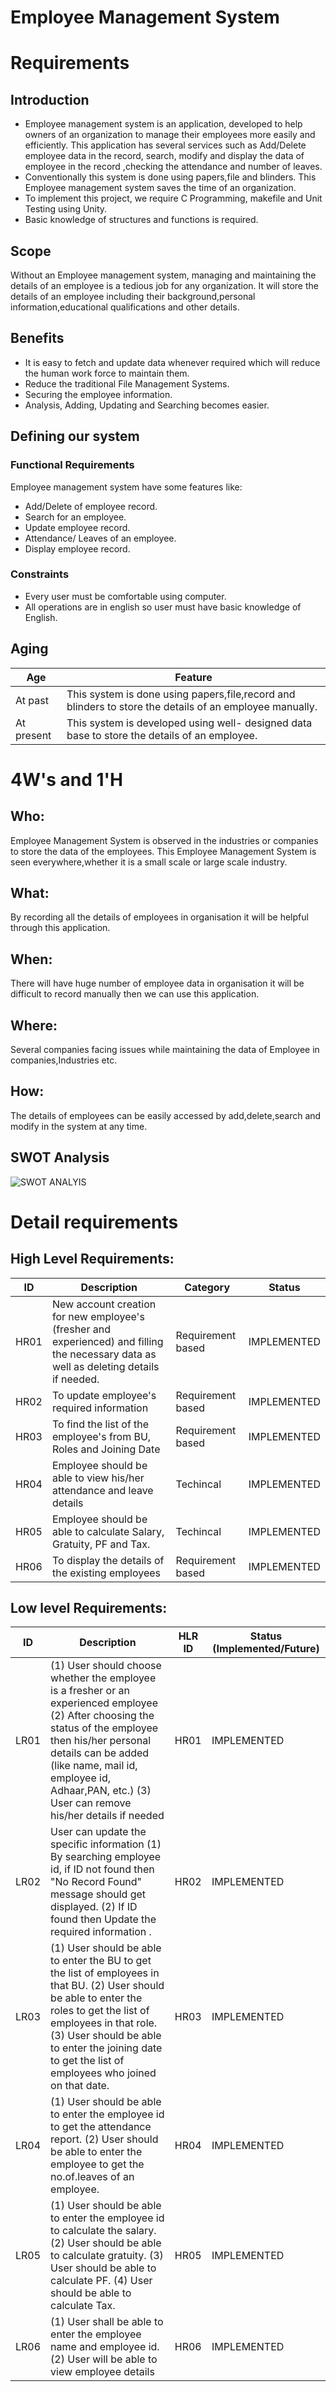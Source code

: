 # Employee Management System 

# Requirements

## Introduction 
- Employee management system is an application, developed to help owners of an organization to manage their employees more easily and efficiently. This application has several services such as Add/Delete employee data in the record, search, modify and display the data of employee in the record ,checking the attendance and number of leaves.
- Conventionally this system is done using papers,file and blinders. This Employee management system saves the time of an organization.
- To implement this project, we require C Programming, makefile and Unit Testing using Unity.
- Basic knowledge of structures and functions is required.

 ## Scope
 Without an Employee management system, managing and maintaining the details of an employee is a tedious job for any organization. It will store the details of an employee including their background,personal information,educational qualifications and other details.

 ## Benefits
 - It is easy to fetch and update data whenever required which will reduce the human work force to maintain them.
 - Reduce the traditional File Management Systems.
 - Securing the employee information.
 - Analysis, Adding, Updating and Searching becomes easier.
   
 ## Defining our system
  
 ### Functional Requirements
  
  Employee management system have some features like:
  - Add/Delete of employee record.
  - Search for an employee.
  - Update employee record.
  - Attendance/ Leaves of an employee.
  - Display employee record.
  ### Constraints
  
  - Every user must be comfortable using computer.
  - All operations are in english so user must have basic knowledge of English.
 
 ## Aging 
| Age | Feature |
| ----- | ----- | 
| At past | This system is done using papers,file,record and blinders to store the details of an employee manually.   | 
| At present | This system is developed using well- designed data base to store the details of an employee.  | 

   


# 4W's and 1'H
   
## Who:
Employee Management System is observed in the industries or companies to store the data of the employees. This Employee Management System is seen everywhere,whether it is a small scale or large scale industry.
    
## What:
By recording all the details of employees in organisation it will be helpful through this application.
   
## When:
There will have huge number of employee data in organisation it will be difficult to record manually then we can use this application.
   
## Where:
Several companies facing issues while maintaining the data of Employee in companies,Industries etc.

## How:
The details of employees can be easily accessed by add,delete,search and modify in the system at any time.

## SWOT Analysis
![SWOT ANALYIS](https://github.com/GENESIS2021Q1/sdlc-team-11/blob/main/2_Architecture/swot.jpeg)

# Detail requirements
## High Level Requirements: 
| ID | Description | Category | Status | 
| ----- | ----- | ------- | ---------|
| HR01 | New account creation for new employee's (fresher and experienced) and filling the necessary data as well as deleting details if needed. | Requirement based | IMPLEMENTED | 
| HR02 | To update employee's required information | Requirement based |  IMPLEMENTED  |
| HR03 | To find the list of the employee's from BU, Roles and Joining Date | Requirement based |  IMPLEMENTED  |
| HR04 | Employee should be able to view his/her attendance and leave details | Techincal |  IMPLEMENTED  |
| HR05 | Employee should be able to calculate Salary, Gratuity, PF and Tax. | Techincal |  IMPLEMENTED  |
| HR06 | To display the details of the existing employees | Requirement based | IMPLEMENTED |

##  Low level Requirements:
 
| ID | Description | HLR ID | Status (Implemented/Future) |
| ------ | --------- | ------ | ----- |
| LR01 | (1) User should  choose whether the employee is a fresher or an experienced employee (2) After choosing the status of the employee then his/her personal details can be added (like name, mail id, employee  id, Adhaar,PAN, etc.) (3) User can remove his/her details if needed | HR01 |  IMPLEMENTED  |
| LR02 | User can update the specific information (1) By searching employee id, if ID not found then "No Record Found" message should get displayed. (2) If ID found then Update the required information . | HR02 |  IMPLEMENTED  |
| LR03 | (1) User should  be able to enter the BU to get the list of employees in that BU. (2) User should  be able to enter the roles to get the list of employees in that role. (3) User should  be able to enter the joining date to get the list of employees who joined on that date. | HR03 | IMPLEMENTED  |
| LR04 | (1) User should  be able to enter the employee id to get the attendance report. (2) User should  be able to enter the employee to get the no.of.leaves of an employee.| HR04 |  IMPLEMENTED  |
| LR05 | (1) User should  be able to enter the employee id to calculate the salary. (2) User should  be able to calculate gratuity. (3) User should  be able to calculate PF. (4) User should  be able to calculate Tax.| HR05 |  IMPLEMENTED  |
| LR06 | (1) User shall be able to enter  the employee name and employee id. (2) User will be able to view employee details  | HR06 |  IMPLEMENTED  |
